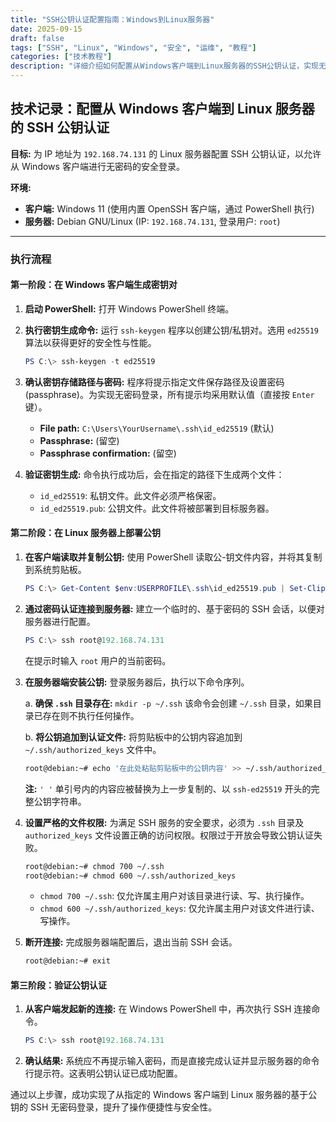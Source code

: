 ```yaml
---
title: "SSH公钥认证配置指南：Windows到Linux服务器"
date: 2025-09-15
draft: false
tags: ["SSH", "Linux", "Windows", "安全", "运维", "教程"]
categories: ["技术教程"]
description: "详细介绍如何配置从Windows客户端到Linux服务器的SSH公钥认证，实现无密码安全登录"
---
```


## **技术记录：配置从 Windows 客户端到 Linux 服务器的 SSH 公钥认证**

**目标:**
为 IP 地址为 `192.168.74.131` 的 Linux 服务器配置 SSH 公钥认证，以允许从 Windows 客户端进行无密码的安全登录。

**环境:**
*   **客户端:** Windows 11 (使用内置 OpenSSH 客户端，通过 PowerShell 执行)
*   **服务器:** Debian GNU/Linux (IP: `192.168.74.131`, 登录用户: `root`)

---

### **执行流程**

#### **第一阶段：在 Windows 客户端生成密钥对**

1.  **启动 PowerShell:** 打开 Windows PowerShell 终端。

2.  **执行密钥生成命令:** 运行 `ssh-keygen` 程序以创建公钥/私钥对。选用 `ed25519` 算法以获得更好的安全性与性能。
    ```powershell
    PS C:\> ssh-keygen -t ed25519
    ```

3.  **确认密钥存储路径与密码:**
    程序将提示指定文件保存路径及设置密码 (passphrase)。为实现无密码登录，所有提示均采用默认值（直接按 `Enter` 键）。
    *   **File path:** `C:\Users\YourUsername\.ssh\id_ed25519` (默认)
    *   **Passphrase:** (留空)
    *   **Passphrase confirmation:** (留空)

4.  **验证密钥生成:** 命令执行成功后，会在指定的路径下生成两个文件：
    *   `id_ed25519`: 私钥文件。此文件必须严格保密。
    *   `id_ed25519.pub`: 公钥文件。此文件将被部署到目标服务器。

#### **第二阶段：在 Linux 服务器上部署公钥**

1.  **在客户端读取并复制公钥:**
    使用 PowerShell 读取公-钥文件内容，并将其复制到系统剪贴板。
    ```powershell
    PS C:\> Get-Content $env:USERPROFILE\.ssh\id_ed25519.pub | Set-Clipboard
    ```

2.  **通过密码认证连接到服务器:**
    建立一个临时的、基于密码的 SSH 会话，以便对服务器进行配置。
    ```powershell
    PS C:\> ssh root@192.168.74.131
    ```
    在提示时输入 `root` 用户的当前密码。

3.  **在服务器端安装公钥:**
    登录服务器后，执行以下命令序列。
    
    a. **确保 `.ssh` 目录存在:**
    `mkdir -p ~/.ssh`
    该命令会创建 `~/.ssh` 目录，如果目录已存在则不执行任何操作。

    b. **将公钥追加到认证文件:**
    将剪贴板中的公钥内容追加到 `~/.ssh/authorized_keys` 文件中。
    ```bash
    root@debian:~# echo '在此处粘贴剪贴板中的公钥内容' >> ~/.ssh/authorized_keys
    ```
    **注:** `' '` 单引号内的内容应被替换为上一步复制的、以 `ssh-ed25519` 开头的完整公钥字符串。

4.  **设置严格的文件权限:**
    为满足 SSH 服务的安全要求，必须为 `.ssh` 目录及 `authorized_keys` 文件设置正确的访问权限。权限过于开放会导致公钥认证失败。
    ```bash
    root@debian:~# chmod 700 ~/.ssh
    root@debian:~# chmod 600 ~/.ssh/authorized_keys
    ```
    *   `chmod 700 ~/.ssh`: 仅允许属主用户对该目录进行读、写、执行操作。
    *   `chmod 600 ~/.ssh/authorized_keys`: 仅允许属主用户对该文件进行读、写操作。

5.  **断开连接:**
    完成服务器端配置后，退出当前 SSH 会话。
    ```bash
    root@debian:~# exit
    ```

#### **第三阶段：验证公钥认证**

1.  **从客户端发起新的连接:**
    在 Windows PowerShell 中，再次执行 SSH 连接命令。
    ```powershell
    PS C:\> ssh root@192.168.74.131
    ```

2.  **确认结果:**
    系统应不再提示输入密码，而是直接完成认证并显示服务器的命令行提示符。这表明公钥认证已成功配置。

通过以上步骤，成功实现了从指定的 Windows 客户端到 Linux 服务器的基于公钥的 SSH 无密码登录，提升了操作便捷性与安全性。